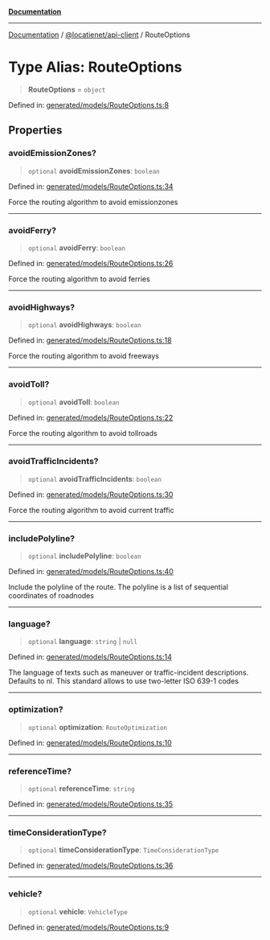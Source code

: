 [**Documentation**](../../../README.md)

***

[Documentation](../../../packages.md) / [@locatienet/api-client](../README.md) / RouteOptions

# Type Alias: RouteOptions

> **RouteOptions** = `object`

Defined in: [generated/models/RouteOptions.ts:8](https://github.com/locatienetbv/Locatienet-js/blob/cc7659c999a1f81798796e59b56febfa80f02dcd/packages/api-client/src/generated/models/RouteOptions.ts#L8)

## Properties

### avoidEmissionZones?

> `optional` **avoidEmissionZones**: `boolean`

Defined in: [generated/models/RouteOptions.ts:34](https://github.com/locatienetbv/Locatienet-js/blob/cc7659c999a1f81798796e59b56febfa80f02dcd/packages/api-client/src/generated/models/RouteOptions.ts#L34)

Force the routing algorithm to avoid emissionzones

***

### avoidFerry?

> `optional` **avoidFerry**: `boolean`

Defined in: [generated/models/RouteOptions.ts:26](https://github.com/locatienetbv/Locatienet-js/blob/cc7659c999a1f81798796e59b56febfa80f02dcd/packages/api-client/src/generated/models/RouteOptions.ts#L26)

Force the routing algorithm to avoid ferries

***

### avoidHighways?

> `optional` **avoidHighways**: `boolean`

Defined in: [generated/models/RouteOptions.ts:18](https://github.com/locatienetbv/Locatienet-js/blob/cc7659c999a1f81798796e59b56febfa80f02dcd/packages/api-client/src/generated/models/RouteOptions.ts#L18)

Force the routing algorithm to avoid freeways

***

### avoidToll?

> `optional` **avoidToll**: `boolean`

Defined in: [generated/models/RouteOptions.ts:22](https://github.com/locatienetbv/Locatienet-js/blob/cc7659c999a1f81798796e59b56febfa80f02dcd/packages/api-client/src/generated/models/RouteOptions.ts#L22)

Force the routing algorithm to avoid tollroads

***

### avoidTrafficIncidents?

> `optional` **avoidTrafficIncidents**: `boolean`

Defined in: [generated/models/RouteOptions.ts:30](https://github.com/locatienetbv/Locatienet-js/blob/cc7659c999a1f81798796e59b56febfa80f02dcd/packages/api-client/src/generated/models/RouteOptions.ts#L30)

Force the routing algorithm to avoid current traffic

***

### includePolyline?

> `optional` **includePolyline**: `boolean`

Defined in: [generated/models/RouteOptions.ts:40](https://github.com/locatienetbv/Locatienet-js/blob/cc7659c999a1f81798796e59b56febfa80f02dcd/packages/api-client/src/generated/models/RouteOptions.ts#L40)

Include the polyline of the route. The polyline is a list of sequential coordinates of roadnodes

***

### language?

> `optional` **language**: `string` \| `null`

Defined in: [generated/models/RouteOptions.ts:14](https://github.com/locatienetbv/Locatienet-js/blob/cc7659c999a1f81798796e59b56febfa80f02dcd/packages/api-client/src/generated/models/RouteOptions.ts#L14)

The language of texts such as maneuver or traffic-incident descriptions. Defaults to nl. This standard allows to use two-letter ISO 639-1 codes

***

### optimization?

> `optional` **optimization**: `RouteOptimization`

Defined in: [generated/models/RouteOptions.ts:10](https://github.com/locatienetbv/Locatienet-js/blob/cc7659c999a1f81798796e59b56febfa80f02dcd/packages/api-client/src/generated/models/RouteOptions.ts#L10)

***

### referenceTime?

> `optional` **referenceTime**: `string`

Defined in: [generated/models/RouteOptions.ts:35](https://github.com/locatienetbv/Locatienet-js/blob/cc7659c999a1f81798796e59b56febfa80f02dcd/packages/api-client/src/generated/models/RouteOptions.ts#L35)

***

### timeConsiderationType?

> `optional` **timeConsiderationType**: `TimeConsiderationType`

Defined in: [generated/models/RouteOptions.ts:36](https://github.com/locatienetbv/Locatienet-js/blob/cc7659c999a1f81798796e59b56febfa80f02dcd/packages/api-client/src/generated/models/RouteOptions.ts#L36)

***

### vehicle?

> `optional` **vehicle**: `VehicleType`

Defined in: [generated/models/RouteOptions.ts:9](https://github.com/locatienetbv/Locatienet-js/blob/cc7659c999a1f81798796e59b56febfa80f02dcd/packages/api-client/src/generated/models/RouteOptions.ts#L9)
